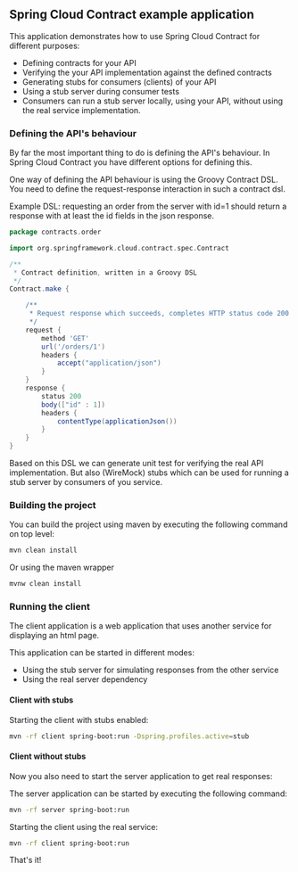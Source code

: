 ## Spring Cloud Contract example application

This application demonstrates how to use Spring Cloud Contract for different purposes:

* Defining contracts for your API
* Verifying the your API implementation against the defined contracts
* Generating stubs for consumers (clients) of your API
* Using a stub server during consumer tests
* Consumers can run a stub server locally, using your API, without using the real service implementation.

### Defining the API's behaviour

By far the most important thing to do is defining the API's behaviour. In Spring Cloud Contract you have different options for defining this.

One way of defining the API behaviour is using the Groovy Contract DSL. You need to define the request-response interaction in such a contract dsl.

Example DSL: requesting an order from the server with id=1 should return a response with at least the id fields in the json response.

```groovy
package contracts.order

import org.springframework.cloud.contract.spec.Contract

/**
 * Contract definition, written in a Groovy DSL
 */
Contract.make {

    /**
     * Request response which succeeds, completes HTTP status code 200
     */
    request {
        method 'GET'
        url('/orders/1')
        headers {
            accept("application/json")
        }
    }
    response {
        status 200
        body(["id" : 1])
        headers {
            contentType(applicationJson())
        }
    }
}
```

Based on this DSL we can generate unit test for verifying the real API implementation. But also (WireMock) stubs which can be used for running a stub server by consumers of you service.

### Building the project

You can build the project using maven by executing the following command on top level:

```bash
mvn clean install
```

Or using the maven wrapper

```bash
mvnw clean install
```

### Running the client

The client application is a web application that uses another service for displaying an html page. 

This application can be started in different modes:

* Using the stub server for simulating responses from the other service
* Using the real server dependency

#### Client with stubs

Starting the client with stubs enabled:

```bash
mvn -rf client spring-boot:run -Dspring.profiles.active=stub
```


#### Client without stubs

Now you also need to start the server application to get real responses:

The server application can be started by executing the following command:

```bash
mvn -rf server spring-boot:run
```

Starting the client using the real service:

```bash
mvn -rf client spring-boot:run
```

That's it!
